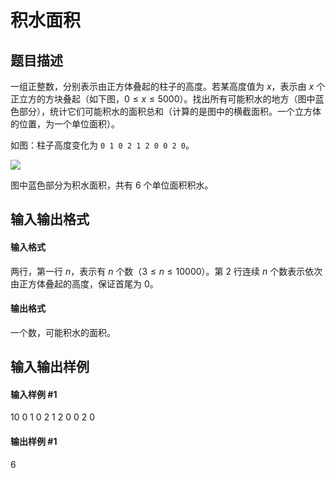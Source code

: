
# 积水面积
## 题目描述
一组正整数，分别表示由正方体叠起的柱子的高度。若某高度值为 $x$，表示由 $x$ 个正立方的方块叠起（如下图，$0 \le x \le 5000$）。找出所有可能积水的地方（图中蓝色部分），统计它们可能积水的面积总和（计算的是图中的横截面积。一个立方体的位置，为一个单位面积）。

如图：柱子高度变化为 `0 1 0 2 1 2 0 0 2 0`。

 ![](https://cdn.luogu.com.cn/upload/pic/117.png) 

图中蓝色部分为积水面积，共有 $6$ 个单位面积积水。
## 输入输出格式
#### 输入格式

两行，第一行 $n$，表示有 $n$ 个数（$3 \le n \le 10000$）。第 $2$ 行连续 $n$ 个数表示依次由正方体叠起的高度，保证首尾为 $0$。
#### 输出格式

一个数，可能积水的面积。
## 输入输出样例
#### 输入样例 #1
10
0 1 0 2 1 2 0 0 2 0

#### 输出样例 #1
6
